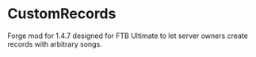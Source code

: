 CustomRecords
============

Forge mod for 1.4.7 designed for FTB Ultimate to let server owners create records with arbitrary songs.